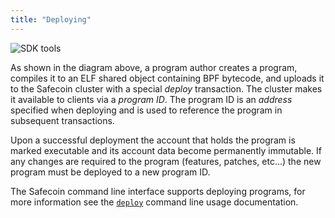 ```yaml
---
title: "Deploying"
---
```


![SDK tools](/img/sdk-tools.svg)

As shown in the diagram above, a program author creates a program, compiles it
to an ELF shared object containing BPF bytecode, and uploads it to the Safecoin
cluster with a special _deploy_ transaction. The cluster makes it available to
clients via a _program ID_. The program ID is an _address_ specified when
deploying and is used to reference the program in subsequent transactions.

Upon a successful deployment the account that holds the program is marked
executable and its account data become permanently immutable. If any changes
are required to the program (features, patches, etc...) the new program must be
deployed to a new program ID.

The Safecoin command line interface supports deploying programs, for more
information see the [`deploy`](cli/usage.md#deploy-program) command line usage
documentation.
